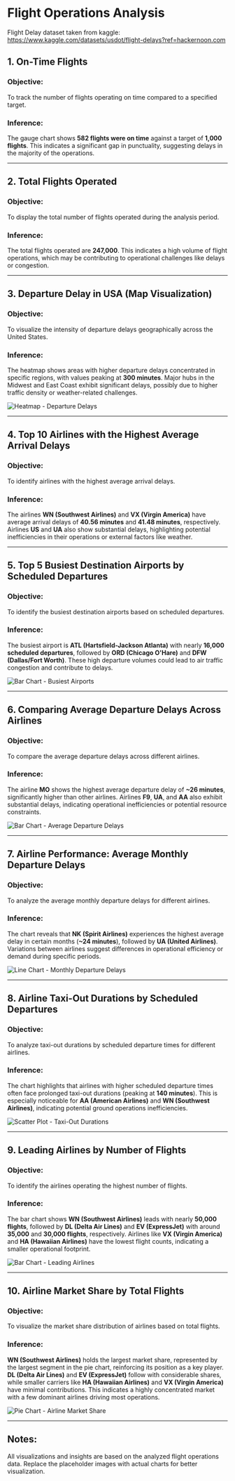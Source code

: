 # Flight Operations Analysis

Flight Delay dataset taken from kaggle: https://www.kaggle.com/datasets/usdot/flight-delays?ref=hackernoon.com

## 1. On-Time Flights
### Objective:
To track the number of flights operating on time compared to a specified target.

### Inference:
The gauge chart shows **582 flights were on time** against a target of **1,000 flights**. This indicates a significant gap in punctuality, suggesting delays in the majority of the operations.


---

## 2. Total Flights Operated
### Objective:
To display the total number of flights operated during the analysis period.

### Inference:
The total flights operated are **247,000**. This indicates a high volume of flight operations, which may be contributing to operational challenges like delays or congestion.


---

## 3. Departure Delay in USA (Map Visualization)
### Objective:
To visualize the intensity of departure delays geographically across the United States.

### Inference:
The heatmap shows areas with higher departure delays concentrated in specific regions, with values peaking at **300 minutes**. Major hubs in the Midwest and East Coast exhibit significant delays, possibly due to higher traffic density or weather-related challenges.

![Heatmap - Departure Delays](https://drive.google.com/uc?id=1kfwPhQblam9ThL7NmcAYS-ZRnrA0qEci)

---

## 4. Top 10 Airlines with the Highest Average Arrival Delays
### Objective:
To identify airlines with the highest average arrival delays.

### Inference:
The airlines **WN (Southwest Airlines)** and **VX (Virgin America)** have average arrival delays of **40.56 minutes** and **41.48 minutes**, respectively. Airlines **US** and **UA** also show substantial delays, highlighting potential inefficiencies in their operations or external factors like weather.


---

## 5. Top 5 Busiest Destination Airports by Scheduled Departures
### Objective:
To identify the busiest destination airports based on scheduled departures.

### Inference:
The busiest airport is **ATL (Hartsfield-Jackson Atlanta)** with nearly **16,000 scheduled departures**, followed by **ORD (Chicago O'Hare)** and **DFW (Dallas/Fort Worth)**. These high departure volumes could lead to air traffic congestion and contribute to delays.

![Bar Chart - Busiest Airports](https://via.placeholder.com/800x400?text=Bar+Chart+Placeholder)

---

## 6. Comparing Average Departure Delays Across Airlines
### Objective:
To compare the average departure delays across different airlines.

### Inference:
The airline **MO** shows the highest average departure delay of **~26 minutes**, significantly higher than other airlines. Airlines **F9**, **UA**, and **AA** also exhibit substantial delays, indicating operational inefficiencies or potential resource constraints.

![Bar Chart - Average Departure Delays](https://drive.google.com/uc?id=1VnIYAubaBxv8cth_xqVyq4CIz30R51Yg)

---

## 7. Airline Performance: Average Monthly Departure Delays
### Objective:
To analyze the average monthly departure delays for different airlines.

### Inference:
The chart reveals that **NK (Spirit Airlines)** experiences the highest average delay in certain months (**~24 minutes**), followed by **UA (United Airlines)**. Variations between airlines suggest differences in operational efficiency or demand during specific periods.

![Line Chart - Monthly Departure Delays](https://via.placeholder.com/800x400?text=Line+Chart+Placeholder)

---

## 8. Airline Taxi-Out Durations by Scheduled Departures
### Objective:
To analyze taxi-out durations by scheduled departure times for different airlines.

### Inference:
The chart highlights that airlines with higher scheduled departure times often face prolonged taxi-out durations (peaking at **140 minutes**). This is especially noticeable for **AA (American Airlines)** and **WN (Southwest Airlines)**, indicating potential ground operations inefficiencies.

![Scatter Plot - Taxi-Out Durations](https://drive.google.com/uc?id=13q9SEj81Bn-to2_W40PAdrTbS3pSq7Iy)

---

## 9. Leading Airlines by Number of Flights
### Objective:
To identify the airlines operating the highest number of flights.

### Inference:
The bar chart shows **WN (Southwest Airlines)** leads with nearly **50,000 flights**, followed by **DL (Delta Air Lines)** and **EV (ExpressJet)** with around **35,000** and **30,000 flights**, respectively. Airlines like **VX (Virgin America)** and **HA (Hawaiian Airlines)** have the lowest flight counts, indicating a smaller operational footprint.

![Bar Chart - Leading Airlines](https://drive.google.com/uc?id=1rxeSRpWyfnLFSUXkdbv-_UKWhqmeUGtl)

---

## 10. Airline Market Share by Total Flights
### Objective:
To visualize the market share distribution of airlines based on total flights.

### Inference:
**WN (Southwest Airlines)** holds the largest market share, represented by the largest segment in the pie chart, reinforcing its position as a key player. **DL (Delta Air Lines)** and **EV (ExpressJet)** follow with considerable shares, while smaller carriers like **HA (Hawaiian Airlines)** and **VX (Virgin America)** have minimal contributions. This indicates a highly concentrated market with a few dominant airlines driving most operations.

![Pie Chart - Airline Market Share](https://drive.google.com/uc?id=1_LRoCbkv74APese8HPXFni8L1vY39N7n)

---

## Notes:
All visualizations and insights are based on the analyzed flight operations data. Replace the placeholder images with actual charts for better visualization.
